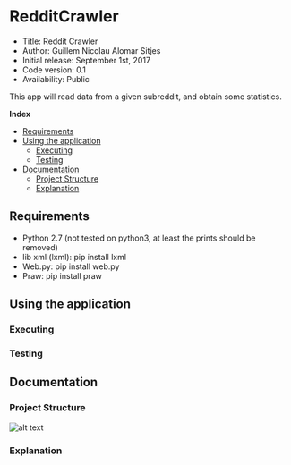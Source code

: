 # RedditCrawler

*    Title: Reddit Crawler     
*    Author: Guillem Nicolau Alomar Sitjes      
*    Initial release: September 1st, 2017                     
*    Code version: 0.1                         
*    Availability: Public     

This app will read data from a given subreddit, and obtain some statistics.

**Index**
* [Requirements](#requirements)
* [Using the application](#using-the-application)
    * [Executing](#executing)
    * [Testing](#testing)
* [Documentation](#documentation)
    * [Project Structure](#project-structure)
    * [Explanation](#explanation)

## Requirements

- Python 2.7 (not tested on python3, at least the prints should be removed) 
- lib xml (lxml): pip install lxml
- Web.py: pip install web.py
- Praw: pip install praw

## Using the application

### Executing

### Testing

## Documentation

### Project Structure

![alt text][logo]

[logo]: https://raw.githubusercontent.com/guillemnicolau/RedditCrawler/master/documentation/ApplicationArchitecture.png "Application Architecture"

### Explanation
